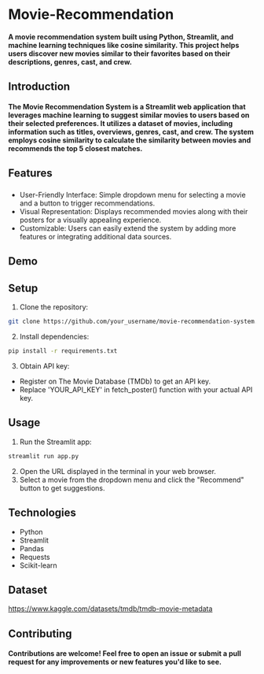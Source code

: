 # Movie-Recommendation
#### A movie recommendation system built using Python, Streamlit, and machine learning techniques like cosine similarity. This project helps users discover new movies similar to their favorites based on their descriptions, genres, cast, and crew.

## Introduction
#### The Movie Recommendation System is a Streamlit web application that leverages machine learning to suggest similar movies to users based on their selected preferences. It utilizes a dataset of movies, including information such as titles, overviews, genres, cast, and crew. The system employs cosine similarity to calculate the similarity between movies and recommends the top 5 closest matches.

## Features
### 
* User-Friendly Interface: Simple dropdown menu for selecting a movie and a button to trigger recommendations.
* Visual Representation: Displays recommended movies along with their posters for a visually appealing experience.
* Customizable: Users can easily extend the system by adding more features or integrating additional data sources.

## Demo
## Setup

1. Clone the repository:
```bash
git clone https://github.com/your_username/movie-recommendation-system.git
```
2. Install dependencies:
```bash
pip install -r requirements.txt
```
3. Obtain API key:
* Register on The Movie Database (TMDb) to get an API key.
* Replace 'YOUR_API_KEY' in fetch_poster() function with your actual API key.

## Usage
1. Run the Streamlit app:
```bash
streamlit run app.py
```
2. Open the URL displayed in the terminal in your web browser.
3. Select a movie from the dropdown menu and click the "Recommend" button to get suggestions.

## Technologies
* Python
* Streamlit
* Pandas
* Requests
* Scikit-learn

## Dataset
https://www.kaggle.com/datasets/tmdb/tmdb-movie-metadata

## Contributing
#### Contributions are welcome! Feel free to open an issue or submit a pull request for any improvements or new features you'd like to see.





